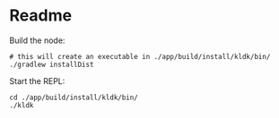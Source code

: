 # Readme

Build the node:
```shell
# this will create an executable in ./app/build/install/kldk/bin/
./gradlew installDist
```

Start the REPL:
```shell
cd ./app/build/install/kldk/bin/
./kldk
```

